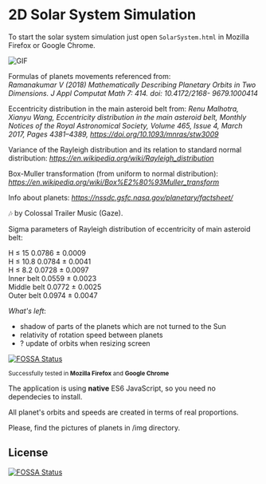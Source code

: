 # 2D Solar System Simulation 

To start the solar system simulation just open `SolarSystem.html` in Mozilla Firefox or Google Chrome.

![GIF](./img/solar-system.gif)

Formulas of planets movements referenced from:   
*Ramanakumar V (2018) Mathematically Describing Planetary Orbits in Two Dimensions. J Appl Computat Math 7: 414. doi: 10.4172/2168-
9679.1000414*

Eccentricity distribution in the main asteroid belt from:
*Renu Malhotra, Xianyu Wang, Eccentricity distribution in the main asteroid belt,
 Monthly Notices of the Royal Astronomical Society, Volume 465, Issue 4, March 2017,
 Pages 4381–4389, https://doi.org/10.1093/mnras/stw3009*
 
Variance of the Rayleigh distribution and its relation to standard normal distribution: 
*https://en.wikipedia.org/wiki/Rayleigh_distribution*

Box-Muller transformation (from uniform to normal distribution):
*https://en.wikipedia.org/wiki/Box%E2%80%93Muller_transform*

Info about planets:
*https://nssdc.gsfc.nasa.gov/planetary/factsheet/*  

:notes: by Colossal Trailer Music (Gaze).

Sigma parameters of Rayleigh distribution of eccentricity of main asteroid belt:  

H ≤ 15 	        0.0786 ± 0.0009  
H ≤ 10.8 	    0.0784 ± 0.0041  
H ≤ 8.2 	    0.0728 ± 0.0097  
Inner belt 	    0.0559 ± 0.0023  
Middle belt 	0.0772 ± 0.0025  
Outer belt 	    0.0974 ± 0.0047   

*What's left*:
- shadow of parts of the planets which are not turned to the Sun
- relativity of rotation speed between planets
- ? update of orbits when resizing screen

[![FOSSA Status](https://app.fossa.io/api/projects/git%2Bgithub.com%2Fhirocsingh%2F2D-solar-system-model.svg?type=shield)](https://app.fossa.io/projects/git%2Bgithub.com%2Fhirocsingh%2F2D-solar-system-model?ref=badge_shield)

<small>Successfully tested in <b>Mozilla Firefox</b> and <b>Google Chrome</b></small>

The application is using <b>native</b> ES6 JavaScript, so you need no dependecies to install.

All planet's orbits and speeds are created in terms of real proportions.

Please, find the pictures of planets in /img directory. 

## License
[![FOSSA Status](https://app.fossa.io/api/projects/git%2Bgithub.com%2Fhirocsingh%2F2D-solar-system-model.svg?type=large)](https://app.fossa.io/projects/git%2Bgithub.com%2Fhirocsingh%2F2D-solar-system-model?ref=badge_large)